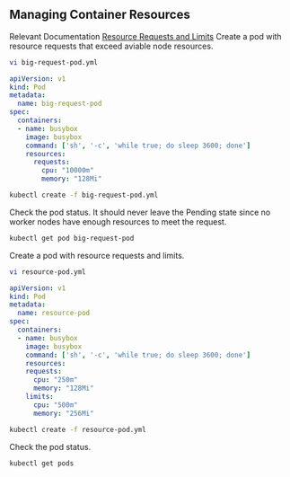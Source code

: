 ## Managing Container Resources
Relevant Documentation
[Resource Requests and Limits](https://kubernetes.io/docs/concepts/configuration/manage-resources-containers/#resource-requests-and-limits-of-pod-and-container)
Create a pod with resource requests that exceed aviable node resources.
```bash
vi big-request-pod.yml
```
```yaml
apiVersion: v1
kind: Pod
metadata:
  name: big-request-pod
spec:
  containers:
  - name: busybox
    image: busybox
    command: ['sh', '-c', 'while true; do sleep 3600; done']
    resources:
      requests:
        cpu: "10000m"
        memory: "128Mi"
```

```bash
kubectl create -f big-request-pod.yml
```
Check the pod status. It should never leave the Pending state since no worker nodes have enough resources to meet the
request.
```bash
kubectl get pod big-request-pod
```
Create a pod with resource requests and limits.
```bash
vi resource-pod.yml
```
```yaml
apiVersion: v1
kind: Pod
metadata:
  name: resource-pod
spec:
  containers:
  - name: busybox
    image: busybox
    command: ['sh', '-c', 'while true; do sleep 3600; done']
    resources:
    requests:
      cpu: "250m"
      memory: "128Mi"
    limits:
      cpu: "500m"
      memory: "256Mi"
```
```bash
kubectl create -f resource-pod.yml
```
Check the pod status.
```bash
kubectl get pods
```